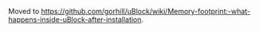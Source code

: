 Moved to <https://github.com/gorhill/uBlock/wiki/Memory-footprint:-what-happens-inside-uBlock-after-installation>.